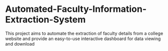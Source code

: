 # Automated-Faculty-Information-Extraction-System
This project aims to automate the extraction of faculty details from a college website and provide an easy-to-use interactive dashboard for data viewing and download
